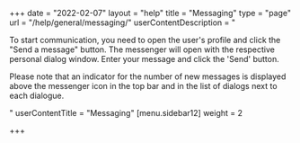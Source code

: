 +++
date = "2022-02-07"
layout = "help"
title = "Messaging"
type = "page"
url = "/help/general/messaging/"
userContentDescription = "<p>To start communication, you need to open the user's profile and click the \"Send a message\" button. The messenger will open with the respective personal dialog window. Enter your message and click the 'Send' button.</p><p>Please note that an indicator for the number of new messages is displayed above the messenger icon in the top bar and in the list of dialogs next to each dialogue.</p>"
userContentTitle = "Messaging"
[menu.sidebar12]
weight = 2

+++

